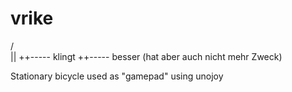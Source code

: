 # vrike
  /\
  ||
  ++----- klingt
  ++----- besser (hat aber auch nicht mehr Zweck)

Stationary bicycle used as "gamepad" using unojoy 
